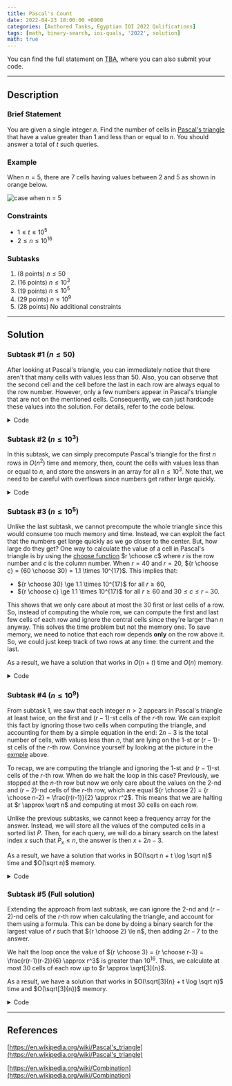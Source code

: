 ```yaml
---
title: Pascal's Count
date: 2022-04-23 18:00:00 +0900
categories: [Authored Tasks, Egyptian IOI 2022 Qulifications]
tags: [math, binary-search, ioi-quals, '2022', solution]
math: true
---
```


You can find the full statement on [TBA](), where you can also submit your code.

---

## Description

### Brief Statement

You are given a single integer $n$. Find the number of cells in [Pascal's triangle](https://en.wikipedia.org/wiki/Pascal's_triangle) that have a value greater than $1$ and less than or equal to $n$. You should answer a total of $t$ such queries.

### Example

When $n = 5$, there are $7$ cells having values between $2$ and $5$ as shown in orange below.

![case when n = 5](/pascal_n_equal_five.png)

### Constraints

* $1 \le t \le 10^5$
* $2 \le n \le 10^{16}$

### Subtasks

1. (8 points) $n \le 50$
2. (16 points) $n \le 10^3$
3. (19 points) $n \le 10^5$
4. (29 points) $n \le 10^9$
5. (28 points) No additional constraints

---

## Solution

### Subtask #1 ($n \le 50$)

After looking at Pascal's triangle, you can immediately notice that there aren't that many cells with values less than $50$. Also, you can observe that the second cell and the cell before the last in each row are always equal to the row number. However, only a few numbers appear in Pascal's triangle that are not on the mentioned cells. Consequently, we can just hardcode these values into the solution. For details, refer to the code below. 

<details markdown="1"><summary>Code</summary>

```cpp
int count(int n)
{
    int c = 2 - (n == 2);
    if(n == 6)  c += 1;
    if(n == 10) c += 2;
    if(n == 15) c += 2;
    if(n == 20) c += 1;
    if(n == 21) c += 2;
    if(n == 28) c += 2;
    if(n == 35) c += 2;
    if(n == 36) c += 2;
    if(n == 45) c += 2;
    return c;
}

void solve()
{
    int n;
    scanf("%d",&n);
    int ans = 0;
    for(int i = 2; i <= n; i++)
        ans += count(i);
    printf("%d\n",ans);
}
```
</details>

### Subtask #2 ($n \le 10^3$)

In this subtask, we can simply precompute Pascal's triangle for the first $n$ rows in $O(n^2)$ time and memory, then, count the cells with values less than or equal to $n$, and store the answers in an array for all $n \le 10^3$. Note that, we need to be careful with overflows since numbers get rather large quickly.

<details markdown="1"><summary>Code</summary>

```cpp
const int MAXN = 1003;

int answer[MAXN];
int c[MAXN][MAXN] = { {1} };

void precompute()
{
    for(int i = 1; i < MAXN; i++){
        for(int j = 0; j <= i; j++){
            c[i][j] = j? c[i-1][j-1] + c[i-1][j] : 1;
            c[i][j] = min(c[i][j] ,MAXN+1); //to avoid overflows
            if(1 < c[i][j] && c[i][j] < MAXN)
                answer[c[i][j]]++;
        }
    }
    for(int i = 1; i < MAXN; i++)
        answer[i] += answer[i-1];
}

//call `precompute` before any calls to `solve`
void solve()
{
    int n;
    scanf("%d",&n);
    printf("%d\n",answer[n]);
}
```
</details>

### Subtask #3 ($n \le 10^5$)

Unlike the last subtask, we cannot precompute the whole triangle since this would consume too much memory and time. Instead, we can exploit the fact that the numbers get large quickly as we go closer to the center. But, how large do they get? 
One way to calculate the value of a cell in Pascal's triangle is by using the [choose function](https://en.wikipedia.org/wiki/Combination) $r \choose c$ where $r$ is the row number and $c$ is the column number. When $r = 40$ and $r = 20$, ${r \choose c} = {60 \choose 30} = 1.1 \times 10^{17}$. This implies that:
* ${r \choose 30} \ge 1.1 \times 10^{17}$ for all $r \ge 60$,
* ${r \choose c} \ge 1.1 \times 10^{17}$ for all $r \ge 60$ and $30 \le c \le r - 30$.

This shows that we only care about at most the $30$ first or last cells of a row. So, instead of computing the whole row, we can compute the first and last few cells of each row and ignore the central cells since they're larger than $n$ anyway. This solves the time problem but not the memory one. To save memory, we need to notice that each row depends **only** on the row above it. So, we could just keep track of two rows at any time: the current and the last.

As a result, we have a solution that works in $O(n + t)$ time and $O(n)$ memory.

<details markdown="1"><summary>Code</summary>

```cpp
const int MAXN = 100005;

int answer[MAXN];
int c[2][MAXN] = { {1} };

void precompute()
{
    for(int i = 1; i < MAXN; i++){
        for(int j = 0; j <= i/2; j++){ //compute the row from the left
            c[i&1][j] = j? c[i&1^1][j-1] + c[i&1^1][j] : 1;
            c[i&1][j] = min(c[i&1][j] ,MAXN+1); //to avoid overflows
            if(c[i&1][j] > MAXN) //stop once the numbers get too large
                break;
            answer[c[i&1][j]]++;
        }
        for(int j = i; j > i/2; j--){ //compute the row from the right
            c[i&1][j] = j? c[i&1^1][j-1] + c[i&1^1][j] : 1;
            c[i&1][j] = min(c[i&1][j] ,MAXN+1); //to avoid overflows
            if(c[i&1][j] > MAXN) //stop once the numbers get too large
                break;
            answer[c[i&1][j]]++;
        }
    }
    answer[1] = 0;
    for(int i = 1; i < MAXN; i++)
        answer[i] += answer[i-1];
}

//call `precompute` before any calls to `solve`
void solve()
{
    int n;
    scanf("%d",&n);
    printf("%d\n",answer[n]);
}
```
</details>

### Subtask #4 ($n \le 10^9$)

From subtask 1, we saw that each integer $n > 2$ appears in Pascal's triangle at least twice, on the first and $(r-1)$-st cells of the $r$-th row. We can exploit this fact by ignoring those two cells when computing the triangle, and accounting for them by a simple equation in the end: $2n - 3$ is the total number of cells, with values less than $n$, that are lying on the $1$-st or $(r-1)$-st cells of the $r$-th row. Convince yourself by looking at the picture in the [exmple](#example) above.

To recap, we are computing the triangle and ignoring the $1$-st and $(r-1)$-st cells of the $r$-th row. When do we halt the loop in this case? Previously, we stopped at the $n$-th row but now we only care about the values on the $2$-nd and $(r-2)$-nd cells of the $r$-th row, which are equal ${r \choose 2} = {r \choose n-2} = \frac{r(r-1)}{2} \approx r^2$. This means that we are halting at $r \approx \sqrt n$ and computing at most $30$ cells on each row.

Unlike the previous subtasks, we cannot keep a frequency array for the answer. Instead, we will store all the values of the computed cells in a sorted list $P$. Then, for each query, we will do a binary search on the latest index $x$ such that $P_x \le n$, the answer is then $x + 2n - 3$.

As a result, we have a solution that works in $O(\sqrt n + t \log \sqrt n)$ time and $O(\sqrt n)$ memory.

<details markdown="1"><summary>Code</summary>

```cpp
const int MAXN = 1e9;
 
int row[2][30];
vector <int> all;

void precompute()
{
    for(int n = 1; row[n&1][2] <= MAXN; n++){
        for(int k = 0; 2*k <= n; k++){
            int cell = k? row[n&1][k-1] + row[n&1][k] : 1;
            row[~n&1][k] = min(MAXN+1 ,cell);
            row[~n&1][k+1] = min(MAXN+1 ,cell);
            if(cell > MAXN)
                break;
            if(k > 1){
                all.push_back(cell);
                if(n != 2*k)
                    all.push_back(cell);
            }
        }
    }
    sort(all.begin() ,all.end());
}

//call `precompute` before any calls to `solve`
void solve()
{
    int n;
    scanf("%d",&n);
    printf("%I64d\n",upper_bound(all.begin() ,all.end() ,n) - all.begin() + 2LL*n-3);
}
```
</details>

### Subtask #5 (Full solution)

Extending the approach from last subtask, we can ignore the $2$-nd and $(r-2)$-nd cells of the $r$-th row when calculating the triangle, and account for them using a formula. This can be done by doing a binary search for the largest value of $r$ such that ${r \choose 2} \le n$, then adding $2r - 7$ to the answer.

We halt the loop once the value of ${r \choose 3} = {r \choose r-3} = \frac{r(r-1)(r-2)}{6} \approx r^3$ is greater than $10^{16}$. Thus, we calculate at most $30$ cells of each row up to $r \approx \sqrt[3]{n}$.

As a result, we have a solution that works in $O(\sqrt[3]{n} + t \log \sqrt n)$ time and $O(\sqrt[3]{n})$ memory.

<details markdown="1"><summary>Code</summary>

```cpp
const int64_t MAXN = 1e16;

int64_t row[2][30];
vector <int64_t> all;

void precompute()
{
    for(int n = 1; row[n&1][3] <= MAXN; n++){
        for(int k = 0; 2*k <= n; k++){
            int64_t cell = k? row[n&1][k-1] + row[n&1][k] : 1;
            row[~n&1][k] = min(MAXN+1 ,cell);
            row[~n&1][k+1] = min(MAXN+1 ,cell);
            if(cell > MAXN)
                break;
            if(k > 2){
                all.push_back(cell);
                if(n != 2*k)
                    all.push_back(cell);
            }
        }
    }
    sort(all.begin() ,all.end());
}

//call `precompute` before any calls to `solve`
void solve()
{
    int64_t n;
    scanf("%I64d",&n);
    
    int64_t l = 1 ,r = 2e9 ,m;
    while(l <= r){
        m = (l+r)/2;
        if(m*(m-1)/2 <= n)
            l = m+1;
        else
            r = m-1;
    }

    int64_t ans = upper_bound(all.begin() ,all.end() ,n) - all.begin();
    ans += max(0LL ,2*n-3);
    ans += max(0LL ,2*r-7);
    printf("%I64d\n",ans);
}
```
</details>

---

## References

[https://en.wikipedia.org/wiki/Pascal's_triangle](https://en.wikipedia.org/wiki/Pascal's_triangle)

[https://en.wikipedia.org/wiki/Combination](https://en.wikipedia.org/wiki/Combination)